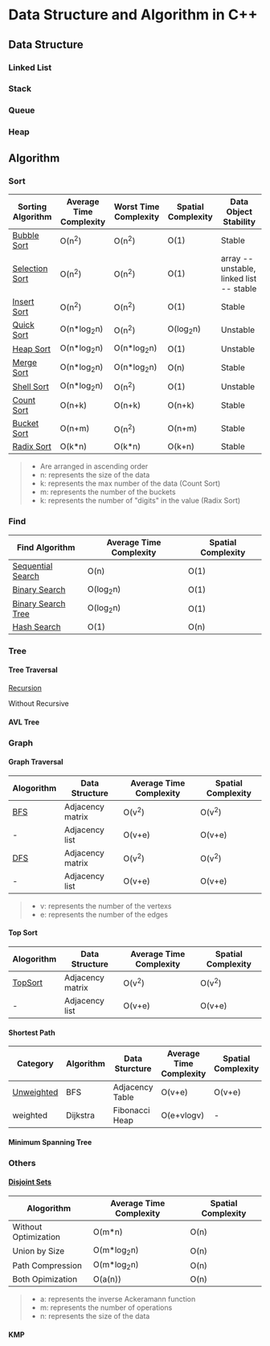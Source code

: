 # Data Structure and Algorithm in C++

## Data Structure

### Linked List

### Stack

### Queue

### Heap

## Algorithm

### Sort

Sorting Algorithm | Average Time Complexity | Worst Time Complexity | Spatial Complexity | Data Object Stability
---|---|---|---|---
[Bubble Sort](./Sort/Bubble.h) | O(n<sup>2</sup>)|O(n<sup>2</sup>)|O(1)|Stable
[Selection Sort](./Sort/Select.h) | O(n<sup>2</sup>)|O(n<sup>2</sup>)|O(1)|array -- unstable, linked list -- stable
[Insert Sort](./Sort/Insert.h) | O(n<sup>2</sup>)|O(n<sup>2</sup>)|O(1)|Stable
[Quick Sort](./Sort/Quick.h) | O(n*log<sub>2</sub>n) | O(n<sup>2</sup>) | O(log<sub>2</sub>n) | Unstable
[Heap Sort](./Sort/Heap.h) | O(n*log<sub>2</sub>n)| O(n*log<sub>2</sub>n)|O(1)|Unstable
[Merge Sort](./Sort/Merge.h) | O(n*log<sub>2</sub>n) | O(n*log<sub>2</sub>n)|O(n)| Stable
[Shell Sort](./Sort/Shell.h) | O(n*log<sub>2</sub>n)|O(n<sup>2</sup>)|O(1)|Unstable
[Count Sort](./Sort/Count.h) | O(n+k)|O(n+k)|O(n+k)|Stable
[Bucket Sort](./Sort/Bucket.h) | O(n+m)|O(n<sup>2</sup>)|O(n+m)|Stable
[Radix Sort](./Sort/Radix.h) | O(k*n) | O(k*n)| O(k+n) |Stable

> * Are arranged in ascending order
> * n: represents the size of the data
> * k: represents the max number of the data (Count Sort)
> * m: represents the number of the buckets
> * k: represents the number of "digits" in the value (Radix Sort)

<!--
* m: represents the maximum value minus the minimum value of the data
-->

### Find

Find Algorithm | Average Time Complexity | Spatial Complexity
--- | --- | ---
[Sequential Search](./Find/Sequential.h) | O(n) | O(1)
[Binary Search](./Find/Binary.h) | O(log<sub>2</sub>n) | O(1)
[Binary Search Tree](./Find/BST.h) | O(log<sub>2</sub>n) | O(1)
[Hash Search](./Find/Hash.h) | O(1) | O(n)

### Tree

#### Tree Traversal

[Recursion](./Tree/RecursivelyTraverse.h)

Without Recursive

#### AVL Tree

### Graph

#### Graph Traversal

Alogorithm | Data Structure | Average Time Complexity | Spatial Complexity
--- | --- | --- | ---
[BFS](./Graph/BFS.h) | Adjacency matrix | O(v<sup>2</sup>) | O(v<sup>2</sup>)
\- | Adjacency list | O(v+e) | O(v+e)
[DFS](./Graph/DFS.h) | Adjacency matrix | O(v<sup>2</sup>) | O(v<sup>2</sup>)
\- | Adjacency list | O(v+e) | O(v+e)

> * v: represents the number of the vertexs
> * e: represents the number of the edges

#### Top Sort

Alogorithm | Data Structure | Average Time Complexity | Spatial Complexity
--- | --- | --- | ---
[TopSort](./Graph/TopSort.h) | Adjacency matrix | O(v<sup>2</sup>) | O(v<sup>2</sup>)
\- | Adjacency list | O(v+e) | O(v+e)

#### Shortest Path

Category | Algorithm | Data Sturcture | Average Time Complexity | Spatial Complexity
--- | --- | --- | --- | ---
[Unweighted](./Graph/Unweighted.h) | BFS | Adjacency Table | O(v+e) | O(v+e)
weighted | Dijkstra | Fibonacci Heap | O(e+vlogv) | \-

#### Minimum Spanning Tree

### Others

#### [Disjoint Sets](./Others/DisjointSets.h)

Alogorithm | Average Time Complexity | Spatial Complexity
--- | --- | ---
Without Optimization | O(m*n) | O(n)
Union by Size | O(m*log<sub>2</sub>n) | O(n)
Path Compression | O(m*log<sub>2</sub>n) | O(n)
Both Opimization | O(a(n)) | O(n)

> * a: represents the inverse Ackeramann function
> * m: represents the number of operations
> * n: represents the size of the data

#### KMP
